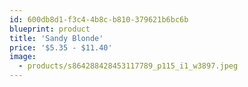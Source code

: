 ```yaml
---
id: 600db8d1-f3c4-4b8c-b810-379621b6bc6b
blueprint: product
title: 'Sandy Blonde'
price: '$5.35 - $11.40'
image:
  - products/s864288428453117789_p115_i1_w3897.jpeg
---
```

